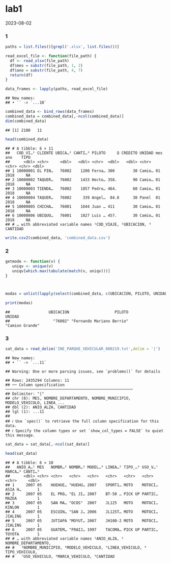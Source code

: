 lab1
================
2023-08-02

### 1

``` r
paths = list.files()[grepl('.xlsx', list.files())]

read_excel_file <- function(file_path) {
  df <- read_xlsx(file_path)
  df$mes = substr(file_path, 1, 2)
  df$ano = substr(file_path, 4, 7)
  return(df)
}

data_frames <- lapply(paths, read_excel_file)
```

    ## New names:
    ## • `` -> `...10`

``` r
combined_data <- bind_rows(data_frames)
combined_data = combined_data[,-ncol(combined_data)]
dim(combined_data)
```

    ## [1] 2180   11

``` r
head(combined_data)
```

    ## # A tibble: 6 × 11
    ##   COD_VI…¹ CLIENTE UBICA…² CANTI…³ PILOTO     Q CREDITO UNIDAD mes   ano    TIPO
    ##      <dbl> <chr>     <dbl>   <dbl> <chr>  <dbl>   <dbl> <chr>  <chr> <chr> <dbl>
    ## 1 10000001 EL PIN…   76002    1200 Ferna… 300        30 Camio… 01    2018     NA
    ## 2 10000002 TAQUER…   76002    1433 Hecto… 358.       90 Camio… 01    2018     NA
    ## 3 10000003 TIENDA…   76002    1857 Pedro… 464.       60 Camio… 01    2018     NA
    ## 4 10000004 TAQUER…   76002     339 Angel…  84.8      30 Panel  01    2018     NA
    ## 5 10000005 CHICHA…   76001    1644 Juan … 411        30 Camio… 01    2018     NA
    ## 6 10000006 UBIQUO…   76001    1827 Luis … 457.       30 Camio… 01    2018     NA
    ## # … with abbreviated variable names ¹​COD_VIAJE, ²​UBICACION, ³​CANTIDAD

``` r
write.csv2(combined_data, 'combined_data.csv')
```

### 2

``` r
getmode <- function(v) {
   uniqv <- unique(v)
   uniqv[which.max(tabulate(match(v, uniqv)))]
}



modas = unlist(lapply(select(combined_data, c(UBICACION, PILOTO, UNIDAD)), getmode))

print(modas)
```

    ##                 UBICACION                    PILOTO                    UNIDAD 
    ##                   "76002" "Fernando Mariano Berrio"           "Camion Grande"

### 3

``` r
sat_data = read_delim('INE_PARQUE_VEHICULAR_080219.txt',delim = '|')
```

    ## New names:
    ## • `` -> `...11`

    ## Warning: One or more parsing issues, see `problems()` for details

    ## Rows: 2435294 Columns: 11
    ## ── Column specification ────────────────────────────────────────────────────────
    ## Delimiter: "|"
    ## chr (8): MES, NOMBRE_DEPARTAMENTO, NOMBRE_MUNICIPIO, MODELO_VEHICULO, LINEA_...
    ## dbl (2): ANIO_ALZA, CANTIDAD
    ## lgl (1): ...11
    ## 
    ## ℹ Use `spec()` to retrieve the full column specification for this data.
    ## ℹ Specify the column types or set `show_col_types = FALSE` to quiet this message.

``` r
sat_data = sat_data[,-ncol(sat_data)]

head(sat_data)
```

    ## # A tibble: 6 × 10
    ##   ANIO_A…¹ MES   NOMBR…² NOMBR…³ MODEL…⁴ LINEA…⁵ TIPO_…⁶ USO_V…⁷ MARCA…⁸ CANTI…⁹
    ##      <dbl> <chr> <chr>   <chr>   <chr>   <chr>   <chr>   <chr>   <chr>     <dbl>
    ## 1     2007 05    HUEHUE… "HUEHU… 2007    SPORT1… MOTO    MOTOCI… ASIA H…       1
    ## 2     2007 05    EL PRO… "EL JI… 2007    BT-50 … PICK UP PARTIC… MAZDA         1
    ## 3     2007 05    SAN MA… "OCOS"  2007    JL125   MOTO    MOTOCI… KINLON        1
    ## 4     2007 05    ESCUIN… "SAN J… 2006    JL125T… MOTO    MOTOCI… JIALING       1
    ## 5     2007 05    JUTIAPA "MOYUT… 2007    JH100-2 MOTO    MOTOCI… JIALING       1
    ## 6     2007 05    GUATEM… "FRAIJ… 1997    TACOMA… PICK UP PARTIC… TOYOTA        1
    ## # … with abbreviated variable names ¹​ANIO_ALZA, ²​NOMBRE_DEPARTAMENTO,
    ## #   ³​NOMBRE_MUNICIPIO, ⁴​MODELO_VEHICULO, ⁵​LINEA_VEHICULO, ⁶​TIPO_VEHICULO,
    ## #   ⁷​USO_VEHICULO, ⁸​MARCA_VEHICULO, ⁹​CANTIDAD
